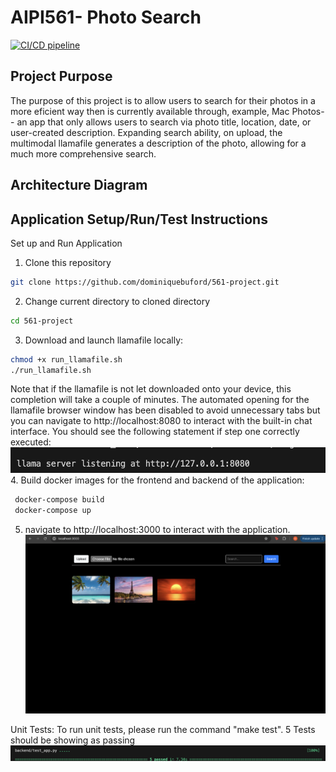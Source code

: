 # AIPI561- Photo Search
[![CI/CD pipeline](https://github.com/dominiquebuford/561-project/actions/workflows/cicd.yaml/badge.svg)](https://github.com/dominiquebuford/561-project/actions/workflows/cicd.yaml)

## Project Purpose
The purpose of this project is to allow users to search for their photos in a more eficient way then is currently available through, example, Mac Photos-- an app that only allows users to search via photo title, location, date, or user-created description. Expanding search ability, on upload, the multimodal llamafile generates a description of the photo, allowing for a much more comprehensive search. 

## Architecture Diagram

## Application Setup/Run/Test Instructions
Set up and Run Application
1. Clone this repository
```sh
git clone https://github.com/dominiquebuford/561-project.git
```
2. Change current directory to cloned directory
```sh
cd 561-project
```
3. Download and launch llamafile locally: 
```sh 
chmod +x run_llamafile.sh
./run_llamafile.sh 
```
 Note that if the llamafile is not let downloaded onto your device, this completion will take a couple of minutes. The automated opening for the llamafile browser window has been disabled to avoid unnecessary tabs but you can navigate to http://localhost:8080 to interact with the built-in chat interface.
You should see the following statement if step one correctly executed: ![Step 1](ReadMeImages/step1.png)
4. Build docker images for the frontend and backend of the application:
```sh
 docker-compose build 
 docker-compose up
 ```
5. navigate to http://localhost:3000 to interact with the application. ![Application UI](ReadMeImages/step3.png)

Unit Tests:
To run unit tests, please run the command "make test". 5 Tests should be showing as passing
![Testing Results](ReadMeImages/test1.png)